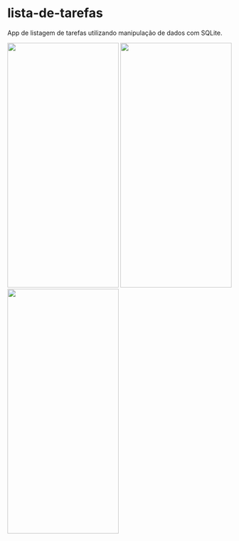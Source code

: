 # lista-de-tarefas
App de listagem de tarefas utilizando manipulação de dados com SQLite.

<img src="https://raw.githubusercontent.com/loryalves/lista-de-tarefas/master/app/src/main/res/tela1.png" width="250" height="550">  <img src="https://raw.githubusercontent.com/loryalves/lista-de-tarefas/master/app/src/main/res/tela2.png" width="250" height="550">  <img src="https://raw.githubusercontent.com/loryalves/lista-de-tarefas/master/app/src/main/res/tela3.png" width="250" height="550">


